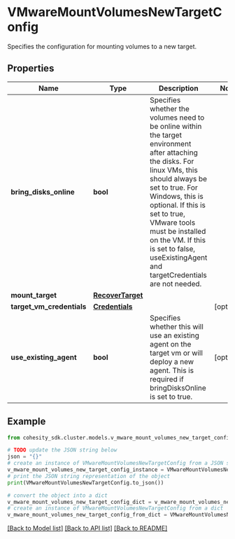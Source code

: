 # VMwareMountVolumesNewTargetConfig

Specifies the configuration for mounting volumes to a new target.

## Properties

Name | Type | Description | Notes
------------ | ------------- | ------------- | -------------
**bring_disks_online** | **bool** | Specifies whether the volumes need to be online within the target environment after attaching the disks. For linux VMs, this should always be set to true. For Windows, this is optional. If this is set to true, VMware tools must be installed on the VM. If this is set to false, useExistingAgent and targetCredentials are not needed. | 
**mount_target** | [**RecoverTarget**](RecoverTarget.md) |  | 
**target_vm_credentials** | [**Credentials**](Credentials.md) |  | [optional] 
**use_existing_agent** | **bool** | Specifies whether this will use an existing agent on the target vm or will deploy a new agent. This is required if bringDisksOnline is set to true. | [optional] 

## Example

```python
from cohesity_sdk.cluster.models.v_mware_mount_volumes_new_target_config import VMwareMountVolumesNewTargetConfig

# TODO update the JSON string below
json = "{}"
# create an instance of VMwareMountVolumesNewTargetConfig from a JSON string
v_mware_mount_volumes_new_target_config_instance = VMwareMountVolumesNewTargetConfig.from_json(json)
# print the JSON string representation of the object
print(VMwareMountVolumesNewTargetConfig.to_json())

# convert the object into a dict
v_mware_mount_volumes_new_target_config_dict = v_mware_mount_volumes_new_target_config_instance.to_dict()
# create an instance of VMwareMountVolumesNewTargetConfig from a dict
v_mware_mount_volumes_new_target_config_from_dict = VMwareMountVolumesNewTargetConfig.from_dict(v_mware_mount_volumes_new_target_config_dict)
```
[[Back to Model list]](../README.md#documentation-for-models) [[Back to API list]](../README.md#documentation-for-api-endpoints) [[Back to README]](../README.md)


